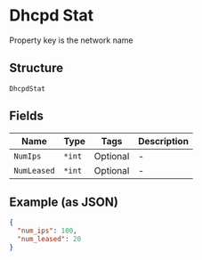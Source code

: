 
# Dhcpd Stat

Property key is the network name

## Structure

`DhcpdStat`

## Fields

| Name | Type | Tags | Description |
|  --- | --- | --- | --- |
| `NumIps` | `*int` | Optional | - |
| `NumLeased` | `*int` | Optional | - |

## Example (as JSON)

```json
{
  "num_ips": 100,
  "num_leased": 20
}
```

